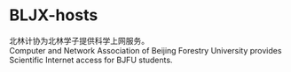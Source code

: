 # BLJX-hosts
北林计协为北林学子提供科学上网服务。   
Computer and Network Association of Beijing Forestry University provides Scientific Internet access for BJFU students.

